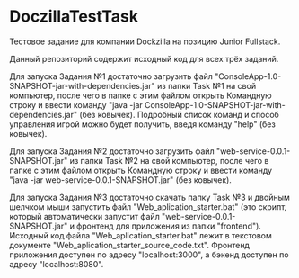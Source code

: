 # DoczillaTestTask
Тестовое задание для компании Dockzilla на позицию Junior Fullstack.

Данный репозиторий содержит исходный код для всех трёх заданий. 

Для запуска Задания №1 достаточно загрузить файл "ConsoleApp-1.0-SNAPSHOT-jar-with-dependencies.jar" из папки Task №1 на свой компьютер, после чего в папке с этим файлом открыть Командную строку и ввести команду "java -jar ConsoleApp-1.0-SNAPSHOT-jar-with-dependencies.jar" (без ковычек). Подробный список команд и способ управления игрой можно будет получить, введя команду "help" (без ковычек).

Для запуска Задания №2 достаточно загрузить файл "web-service-0.0.1-SNAPSHOT.jar" из папки Task №2 на свой компьютер, после чего в папке с этим файлом открыть Командную строку и ввести команду "java -jar web-service-0.0.1-SNAPSHOT.jar" (без ковычек).

Для запуска Задания №3 достаточно скачать папку Task №3 и двойным шелчком мыши запустить файл "Web_aplication_starter.bat" (это скрипт, который автоматически запустит файл "web-service-0.0.1-SNAPSHOT.jar" и фронтенд для приложения из папки "frontend"). Исходный код файла "Web_aplication_starter.bat" лежит в текстовом документе "Web_aplication_starter_source_code.txt". Фронтенд приложения доступен по адресу "localhost:3000", а бэкенд доступен по адресу "localhost:8080".
